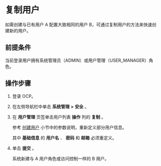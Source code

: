 复制用户 
=========================

如需创建与已有用户 A 配置大致相同的用户 B，可通过复制用户的方法来快速创建新的用户。

**前提条件** 
-----------------------------

当前登录用户拥有系统管理员（ADMIN）或用户管理（USER_MANAGER）角色。

操作步骤 
-------------------------

1. 登录 OCP。

   

2. 在左侧导航栏中单击 **系统管理** **\>** **安全** 。

   

3. 在 **用户管理** 页签单击用户列表 **操作** 列的 **复制** 。

   参考 [创建用户](../10.using-system-management/5.create-user.md) 小节中的参数说明，重新定义部分用户信息。

   其中 **基础信息** 的 **用户名** 、 **密码** 和 **邮箱** 必须重定义。
   

4. 单击 **提交** 。

   系统新建与 A 用户角色或访问控制一样的 B 用户。
   



